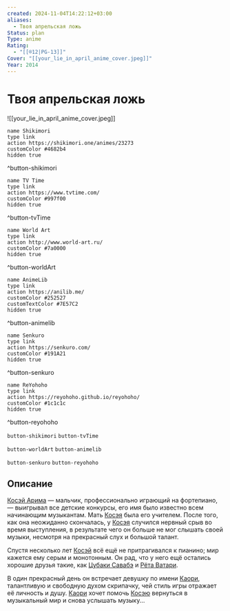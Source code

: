 ```yaml
---
created: 2024-11-04T14:22:12+03:00
aliases:
  - Твоя апрельская ложь
Status: plan
Type: anime
Rating:
  - "[[®️12|PG-13]]"
Cover: "[[your_lie_in_april_anime_cover.jpeg]]"
Year: 2014
---
```


# Твоя апрельская ложь

![[your_lie_in_april_anime_cover.jpeg]]

```button
name Shikimori
type link
action https://shikimori.one/animes/23273
customColor #4682b4
hidden true
```
^button-shikimori

```button
name TV Time
type link
action https://www.tvtime.com/
customColor #997f00
hidden true
```
^button-tvTime

```button
name World Art
type link
action http://www.world-art.ru/
customColor #7a0000
hidden true
```
^button-worldArt

```button
name AnimeLib
type link
action https://anilib.me/
customColor #252527
customTextColor #7E57C2
hidden true
```
^button-animelib

```button
name Senkuro
type link
action https://senkuro.com/
customColor #191A21
hidden true
```
^button-senkuro

```button
name ReYohoho
type link
action https://reyohoho.github.io/reyohoho/
customColor #1c1c1c
hidden true
```
^button-reyohoho

`button-shikimori` `button-tvTime`

`button-worldArt` `button-animelib`

`button-senkuro` `button-reyohoho`

## Описание

[Косэй Арима](https://shikimori.one/characters/69407-kousei-arima) — мальчик, профессионально играющий на фортепиано, — выигрывал все детские конкурсы, его имя было известно всем начинающим музыкантам. Мать [Косэя](https://shikimori.one/characters/69407-kousei-arima) была его учителем. После того, как она неожиданно скончалась, у [Косэя](https://shikimori.one/characters/69407-kousei-arima) случился нервный срыв во время выступления, в результате чего он больше не мог слышать своей музыки, несмотря на прекрасный слух и большой талант.

Спустя несколько лет [Косэй](https://shikimori.one/characters/69407-kousei-arima) всё ещё не притрагивался к пианино; мир кажется ему серым и монотонным. Он рад, что у него ещё остались хорошие друзья такие, как [Цубаки Савабэ](https://shikimori.one/characters/69409-tsubaki-sawabe) и [Рёта Ватари](https://shikimori.one/characters/69405-ryouta-watari).

В один прекрасный день он встречает девушку по имени [Каори](https://shikimori.one/characters/69411-kaori-miyazono), талантливую и свободную духом скрипачку, чей стиль игры отражает её личность и душу. [Каори](https://shikimori.one/characters/69411-kaori-miyazono) хочет помочь [Косэю](https://shikimori.one/characters/69407-kousei-arima) вернуться в музыкальный мир и снова услышать музыку...
